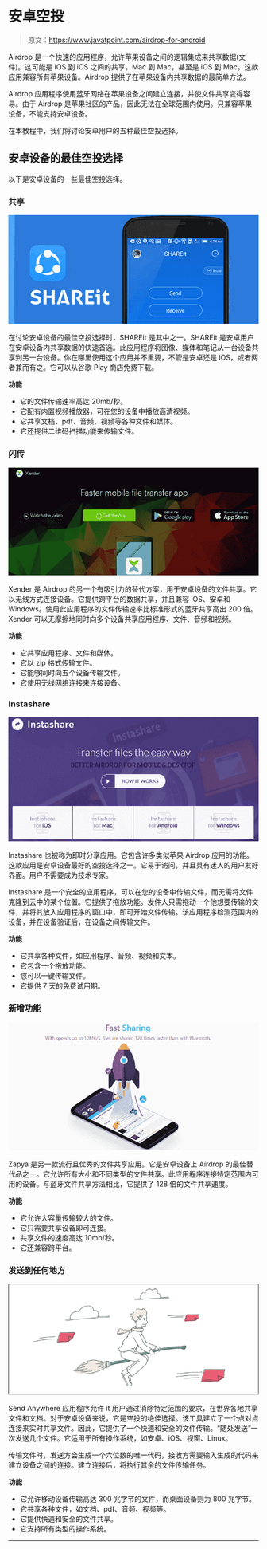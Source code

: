# 安卓空投

> 原文：<https://www.javatpoint.com/airdrop-for-android>

Airdrop 是一个快速的应用程序，允许苹果设备之间的逻辑集成来共享数据(文件)。这可能是 iOS 到 iOS 之间的共享，Mac 到 Mac，甚至是 iOS 到 Mac。这款应用兼容所有苹果设备。Airdrop 提供了在苹果设备内共享数据的最简单方法。

Airdrop 应用程序使用蓝牙网络在苹果设备之间建立连接，并使文件共享变得容易。由于 Airdrop 是苹果社区的产品，因此无法在全球范围内使用。只兼容苹果设备，不能支持安卓设备。

在本教程中，我们将讨论安卓用户的五种最佳空投选择。

## 安卓设备的最佳空投选择

以下是安卓设备的一些最佳空投选择。

### 共享

![Airdrop for Android](img/80466b75d9a55eb0d8aba66cb218bb4d.png)

在讨论安卓设备的最佳空投选择时，SHAREit 是其中之一。SHAREit 是安卓用户在安卓设备内共享数据的快速首选。此应用程序将图像、媒体和笔记从一台设备共享到另一台设备。你在哪里使用这个应用并不重要，不管是安卓还是 iOS，或者两者兼而有之。它可以从谷歌 Play 商店免费下载。

**功能**

*   它的文件传输速率高达 20mb/秒。
*   它配有内置视频播放器，可在您的设备中播放高清视频。
*   它共享文档、pdf、音频、视频等各种文件和媒体。
*   它还提供二维码扫描功能来传输文件。

### 闪传

![Airdrop for Android](img/76cde30a8a5517733450ebc4d6083adf.png)

Xender 是 Airdrop 的另一个有吸引力的替代方案，用于安卓设备的文件共享。它以无线方式连接设备。它提供跨平台的数据共享，并且兼容 iOS、安卓和 Windows。使用此应用程序的文件传输速率比标准形式的蓝牙共享高出 200 倍。Xender 可以无摩擦地同时向多个设备共享应用程序、文件、音频和视频。

**功能**

*   它共享应用程序、文件和媒体。
*   它以 zip 格式传输文件。
*   它能够同时向五个设备传输文件。
*   它使用无线网络连接来连接设备。

### Instashare

![Airdrop for Android](img/48f7e2cf3aedcd68c40eb3f70788b0d3.png)

Instashare 也被称为即时分享应用。它包含许多类似苹果 Airdrop 应用的功能。这款应用是安卓设备最好的空投选择之一。它易于访问，并且具有迷人的用户友好界面。用户不需要成为技术专家。

Instashare 是一个安全的应用程序，可以在您的设备中传输文件，而无需将文件克隆到云中的某个位置。它提供了拖放功能。发件人只需拖动一个他想要传输的文件，并将其放入应用程序的窗口中，即可开始文件传输。该应用程序检测范围内的设备，并在设备验证后，在设备之间传输文件。

**功能**

*   它共享各种文件，如应用程序、音频、视频和文本。
*   它包含一个拖放功能。
*   您可以一键传输文件。
*   它提供 7 天的免费试用期。

### 新增功能

![Airdrop for Android](img/9cb6ca3f74abfafa26d802c54cf90e12.png)

Zapya 是另一款流行且优秀的文件共享应用。它是安卓设备上 Airdrop 的最佳替代品之一。它允许所有大小和不同类型的文件共享。此应用程序连接特定范围内可用的设备。与蓝牙文件共享方法相比，它提供了 128 倍的文件共享速度。

**功能**

*   它允许大容量传输较大的文件。
*   它只需要共享设备即可连接。
*   共享文件的速度高达 10mb/秒。
*   它还兼容跨平台。

### 发送到任何地方

![Airdrop for Android](img/596ad7da01894550c8281d6c629c68e8.png)

Send Anywhere 应用程序允许 it 用户通过消除特定范围的要求，在世界各地共享文件和文档。对于安卓设备来说，它是空投的绝佳选择。该工具建立了一个点对点连接来实时共享文件。因此，它提供了一个快速和安全的文件传输。“随处发送”一次发送几个文件。它适用于所有操作系统，如安卓、iOS、视窗、Linux。

传输文件时，发送方会生成一个六位数的唯一代码，接收方需要输入生成的代码来建立设备之间的连接。建立连接后，将执行其余的文件传输任务。

**功能**

*   它允许移动设备传输高达 300 兆字节的文件，而桌面设备则为 800 兆字节。
*   它共享各种文件，如文档、pdf、音频、视频等。
*   它提供快速和安全的文件共享。
*   它支持所有类型的操作系统。

* * *